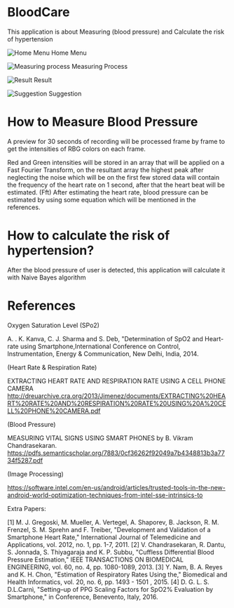# BloodCare
This application is about Measuring (blood pressure) and Calculate the risk of hypertension

![Home Menu](https://i.ibb.co/Trz1ML8/Screenshot-20190212-130622-Blood-Care.jpg)
Home Menu

![Measuring process](https://i.ibb.co/K9pjMSW/Screenshot-20190212-130632-Blood-Care.jpg)
Measuring Process

![Result](https://i.ibb.co/bmm02Fd/Screenshot-20190212-130730-Blood-Care.jpg)
Result

![Suggestion](https://i.ibb.co/4SW2N4d/Screenshot-20190212-130734-Blood-Care.jpg)
Suggestion

# How to Measure Blood Pressure
A preview for 30 seconds of recording will be processed frame by frame to get the intensities of RBG colors on each frame.

Red and Green intensities will be stored in an array that will be applied on a Fast Fourier Transform, on the resultant array the highest peak after neglecting the noise which will be on the first few stored data will contain the frequency of the heart rate on 1 second, after that the heart beat will be estimated. (Fft)
After estimating the heart rate, blood pressure can be estimated by using some equation which will be mentioned in the references.

# How to calculate the risk of hypertension?
After the blood pressure of user is detected, this application will calculate it with Naive Bayes algorithm

# References 
Oxygen Saturation Level (SPo2)

A. . K. Kanva, C. J. Sharma and S. Deb, "Determination of SpO2 and Heart-rate using Smartphone,International Conference on Control, Instrumentation, Energy & Communication, New Delhi, India, 2014.

(Heart Rate & Respiration Rate)

EXTRACTING HEART RATE AND RESPIRATION RATE USING A CELL PHONE CAMERA http://dreuarchive.cra.org/2013/Jimenez/documents/EXTRACTING%20HEART%20RATE%20AND%20RESPIRATION%20RATE%20USING%20A%20CELL%20PHONE%20CAMERA.pdf

(Blood Pressure)

MEASURING VITAL SIGNS USING SMART PHONES by B. Vikram Chandrasekaran. https://pdfs.semanticscholar.org/7883/0cf36262f92049a7b4348813b3a7734f5287.pdf

(Image Processing)

https://software.intel.com/en-us/android/articles/trusted-tools-in-the-new-android-world-optimization-techniques-from-intel-sse-intrinsics-to

Extra Papers:

[1] M. J. Gregoski, M. Mueller, A. Vertegel, A. Shaporev, B. Jackson, R. M. Frenzel, S. M. Sprehn and F. Treiber, "Development and Validation of a Smartphone Heart Rate," International Journal of Telemedicine and Applications, vol. 2012, no. 1, pp. 1-7, 2011.
[2] V. Chandrasekaran, R. Dantu, S. Jonnada, S. Thiyagaraja and K. P. Subbu, "Cuffless Differential Blood Pressure Estimation," IEEE TRANSACTIONS ON BIOMEDICAL ENGINEERING, vol. 60, no. 4, pp. 1080-1089, 2013.
[3] Y. Nam, B. A. Reyes and K. H. Chon, "Estimation of Respiratory Rates Using the," Biomedical and Health Informatics, vol. 20, no. 6, pp. 1493 - 1501 , 2015.
[4] D. G. L. S. D.L.Carnì, "Setting–up of PPG Scaling Factors for SpO2% Evaluation by Smartphone," in Conference, Benevento, Italy, 2016.
